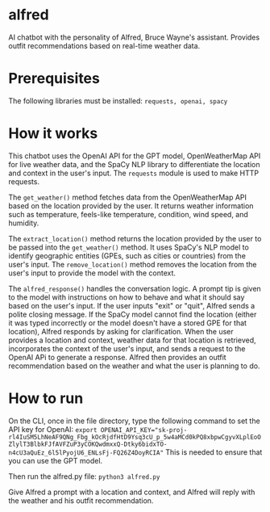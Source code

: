 # alfred
AI chatbot with the personality of Alfred, Bruce Wayne's assistant. Provides outfit recommendations based on real-time weather data.

# Prerequisites
The following libraries must be installed:
```requests, openai, spacy```

# How it works

This chatbot uses the OpenAI API for the GPT model, OpenWeatherMap API for live weather data, and the SpaCy NLP library to differentiate the location and context in the user's input. The ```requests``` module is used to make HTTP requests.

The ```get_weather()``` method fetches data from the OpenWeatherMap API based on the location provided by the user. It returns weather information such as temperature, feels-like temperature, condition, wind speed, and humidity.

The ```extract_location()``` method returns the location provided by the user to be passed into the ```get_weather()``` method. It uses SpaCy's NLP model to identify geographic entities (GPEs, such as cities or countries) from the user's input. The ```remove_location()``` method removes the location from the user's input to provide the model with the context.

The ```alfred_response()``` handles the conversation logic. A prompt tip is given to the model with instructions on how to behave and what it should say based on the user's input. If the user inputs "exit" or "quit", Alfred sends a polite closing message. If the SpaCy model cannot find the location (either it was typed incorrectly or the model doesn't have a stored GPE for that location), Alfred responds by asking for clarification. When the user provides a location and context, weather data for that location is retrieved, incorporates the context of the user's input, and sends a request to the OpenAI APi to generate a response. Alfred then provides an outfit recommendation based on the weather and what the user is planning to do.

# How to run
On the CLI, once in the file directory, type the following command to set the API key for OpenAI:
```export OPENAI_API_KEY="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"```
This is needed to ensure that you can use the GPT model.

Then run the alfred.py file:
```python3 alfred.py```

Give Alfred a prompt with a location and context, and Alfred will reply with the weather and his outfit recommendation.
